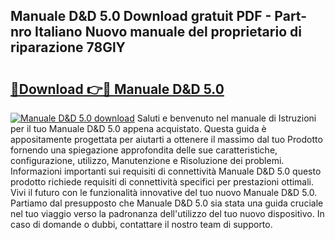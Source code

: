 ## Manuale D&D 5.0 Download gratuit PDF - Part-nro Italiano Nuovo manuale del proprietario di riparazione 78GlY

# <h2><a href="http://dfebtrf.blite.top/?on=Manuale+D%26D+5.0">🔗Download 👉🔴 Manuale D&D 5.0</a></h2>

[![Manuale D&D 5.0 download](https://i.imgur.com/lujVjoI.png)](http://dfebtrf.blite.top/?on=Manuale+D%26D+5.0)
Saluti e benvenuto nel manuale di Istruzioni per il tuo Manuale D&D 5.0 appena acquistato. Questa guida è appositamente progettata per aiutarti a ottenere il massimo dal tuo Prodotto fornendo una spiegazione approfondita delle sue caratteristiche, configurazione, utilizzo, Manutenzione e Risoluzione dei problemi. Informazioni importanti sui requisiti di connettività Manuale D&D 5.0 questo prodotto richiede requisiti di connettività specifici per prestazioni ottimali. Vivi il futuro con le funzionalità innovative del tuo nuovo Manuale D&D 5.0. Partiamo dal presupposto che Manuale D&D 5.0 sia stata una guida cruciale nel tuo viaggio verso la padronanza dell'utilizzo del tuo nuovo dispositivo. In caso di domande o dubbi, contattare il nostro team di supporto.
